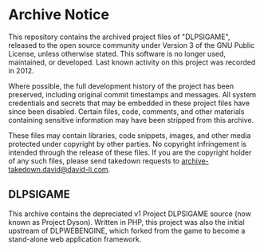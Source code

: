 # Archive Notice

This repository contains the archived project files of "DLPSIGAME", released to the open source community under Version 3 of the GNU Public License, unless otherwise stated. This software is no longer used, maintained, or developed. Last known activity on this project was recorded in 2012.

Where possible, the full development history of the project has been preserved, including original commit timestamps and messages. All system credentials and secrets that may be embedded in these project files have since been disabled. Certain files, code, comments, and other materials containing sensitive information may have been stripped from this archive.

These files may contain libraries, code snippets, images, and other media protected under copyright by other parties. No copyright infringement is intended through the release of these files. If you are the copyright holder of any such files, please send takedown requests to archive-takedown.david@david-li.com.

## DLPSIGAME

This archive contains the depreciated v1 Project DLPSIGAME
source (now known as Project Dyson). Written in PHP, this
project was also the initial upstream of DLPWEBENGINE, which
forked from the game to become a stand-alone web application
framework.


